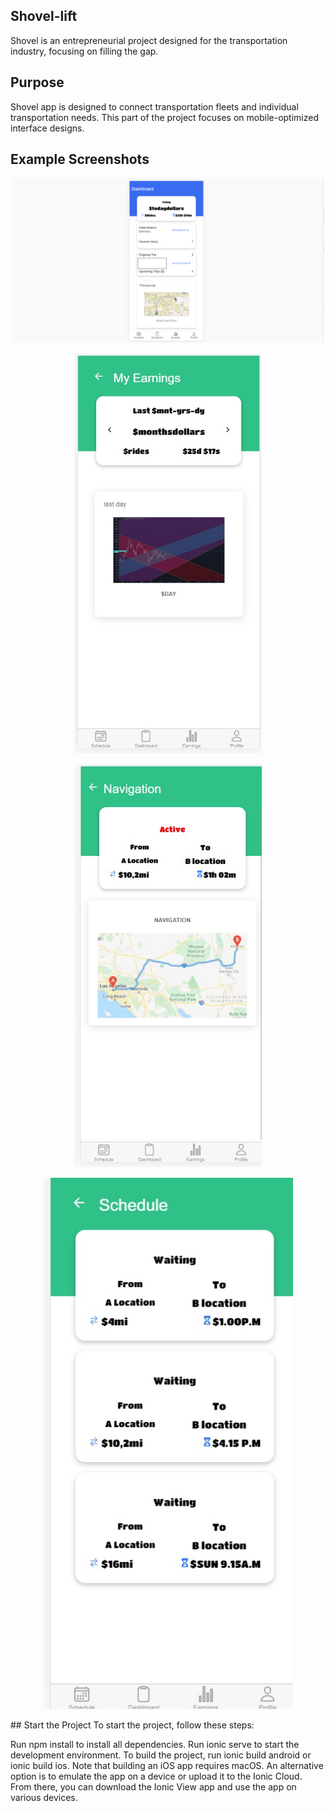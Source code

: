## Shovel-lift
Shovel is an entrepreneurial project designed for the transportation industry, focusing on filling the gap.

##  Purpose
Shovel app is designed to connect transportation fleets and individual transportation needs. This part of the project focuses on mobile-optimized interface designs.

## Example Screenshots
<p align="center">
  <img src="dashboard.png" alt="Project Screenshot" width="500">
</p>
<p align="center">
  <img src="my-earning.jpg" alt="Project Screenshot" width="300">
</p>
<p align="center">
  <img src="navigation.jpg" alt="Project Screenshot" width="300">
</p>
<p align="center">
  <img src="schedule.jpg" alt="Project Screenshot" width="400">
</p>
## Start the Project
To start the project, follow these steps:

Run npm install to install all dependencies.
Run ionic serve to start the development environment.
To build the project, run ionic build android or ionic build ios. Note that building an iOS app requires macOS.
An alternative option is to emulate the app on a device or upload it to the Ionic Cloud. From there, you can download the Ionic View app and use the app on various devices.




